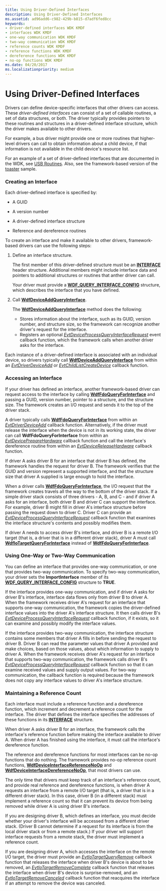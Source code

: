 ```yaml
---
title: Using Driver-Defined Interfaces
description: Using Driver-Defined Interfaces
ms.assetid: ad96add6-c982-429b-b815-d7adf6fed8cc
keywords:
- driver-defined interfaces WDK KMDF
- interfaces WDK KMDF
- one-way communication WDK KMDF
- two-way communication WDK KMDF
- reference counts WDK KMDF
- reference functions WDK KMDF
- dereference functions WDK KMDF
- no-op functions WDK KMDF
ms.date: 04/20/2017
ms.localizationpriority: medium
---
```


# Using Driver-Defined Interfaces


Drivers can define device-specific interfaces that other drivers can access. These *driver-defined interfaces* can consist of a set of callable routines, a set of data structures, or both. The driver typically provides pointers to these routines and structures in a driver-defined interface structure, which the driver makes available to other drivers.

For example, a bus driver might provide one or more routines that higher-level drivers can call to obtain information about a child device, if that information is not available in the child device's resource list.

For an example of a set of driver-defined interfaces that are documented in the WDK, see [USB Routines](/previous-versions/windows/hardware/drivers/ff540046(v=vs.85)). Also, see the framework-based version of the [toaster](sample-kmdf-drivers.md) sample.

### Creating an Interface

Each driver-defined interface is specified by:

-   A GUID

-   A version number

-   A driver-defined interface structure

-   Reference and dereference routines

To create an interface and make it available to other drivers, framework-based drivers can use the following steps:

1.  Define an interface structure.

    The first member of this driver-defined structure must be an [**INTERFACE**](/windows-hardware/drivers/ddi/wdm/ns-wdm-_interface) header structure. Additional members might include interface data and pointers to additional structures or routines that anther driver can call.

    Your driver must provide a [**WDF\_QUERY\_INTERFACE\_CONFIG**](/windows-hardware/drivers/ddi/wdfqueryinterface/ns-wdfqueryinterface-_wdf_query_interface_config) structure, which describes the interface that you have defined.

2.  Call [**WdfDeviceAddQueryInterface**](/windows-hardware/drivers/ddi/wdfqueryinterface/nf-wdfqueryinterface-wdfdeviceaddqueryinterface).

    The [**WdfDeviceAddQueryInterface**](/windows-hardware/drivers/ddi/wdfqueryinterface/nf-wdfqueryinterface-wdfdeviceaddqueryinterface) method does the following:

    -   Stores information about the interface, such as its GUID, version number, and structure size, so the framework can recognize another driver's request for the interface.
    -   Registers an optional [*EvtDeviceProcessQueryInterfaceRequest*](/windows-hardware/drivers/ddi/wdfqueryinterface/nc-wdfqueryinterface-evt_wdf_device_process_query_interface_request) event callback function, which the framework calls when another driver asks for the interface.

Each instance of a driver-defined interface is associated with an individual device, so drivers typically call [**WdfDeviceAddQueryInterface**](/windows-hardware/drivers/ddi/wdfqueryinterface/nf-wdfqueryinterface-wdfdeviceaddqueryinterface) from within an [*EvtDriverDeviceAdd*](/windows-hardware/drivers/ddi/wdfdriver/nc-wdfdriver-evt_wdf_driver_device_add) or [*EvtChildListCreateDevice*](/windows-hardware/drivers/ddi/wdfchildlist/nc-wdfchildlist-evt_wdf_child_list_create_device) callback function.

### Accessing an Interface

If your driver has defined an interface, another framework-based driver can request access to the interface by calling [**WdfFdoQueryForInterface**](/windows-hardware/drivers/ddi/wdffdo/nf-wdffdo-wdffdoqueryforinterface) and passing a GUID, version number, pointer to a structure, and the structure size. The framework creates an I/O request and sends it to the top of the driver stack.

A driver typically calls [**WdfFdoQueryForInterface**](/windows-hardware/drivers/ddi/wdffdo/nf-wdffdo-wdffdoqueryforinterface) from within an [*EvtDriverDeviceAdd*](/windows-hardware/drivers/ddi/wdfdriver/nc-wdfdriver-evt_wdf_driver_device_add) callback function. Alternatively, if the driver must release the interface when the device is not in its working state, the driver can call **WdfFdoQueryForInterface** from within an [*EvtDevicePrepareHardware*](/windows-hardware/drivers/ddi/wdfdevice/nc-wdfdevice-evt_wdf_device_prepare_hardware) callback function and call the interface's dereference routine from within an [*EvtDeviceReleaseHardware*](/windows-hardware/drivers/ddi/wdfdevice/nc-wdfdevice-evt_wdf_device_release_hardware) callback function.

If driver A asks driver B for an interface that driver B has defined, the framework handles the request for driver B. The framework verifies that the GUID and version represent a supported interface, and that the structure size that driver A supplied is large enough to hold the interface.

When a driver calls [**WdfFdoQueryForInterface**](/windows-hardware/drivers/ddi/wdffdo/nf-wdffdo-wdffdoqueryforinterface), the I/O request that the framework creates travels all the way to the bottom of the driver stack. If a simple driver stack consists of three drivers - A, B, and C - and if driver A asks for an interface, both driver B and driver C can support the interface. For example, driver B might fill in driver A's interface structure before passing the request down to driver C. Driver C can provide an [*EvtDeviceProcessQueryInterfaceRequest*](/windows-hardware/drivers/ddi/wdfqueryinterface/nc-wdfqueryinterface-evt_wdf_device_process_query_interface_request) callback function that examines the interface structure's contents and possibly modifies them.

If driver A needs to access driver B's interface, and driver B is a remote I/O target (that is, a driver that is in a different driver stack), driver A must call [**WdfIoTargetQueryForInterface**](/windows-hardware/drivers/ddi/wdfiotarget/nf-wdfiotarget-wdfiotargetqueryforinterface) instead of [**WdfFdoQueryForInterface**](/windows-hardware/drivers/ddi/wdffdo/nf-wdffdo-wdffdoqueryforinterface).

### Using One-Way or Two-Way Communication

You can define an interface that provides one-way communication, or one that provides two-way communication. To specify two-way communication, your driver sets the **ImportInterface** member of its [**WDF\_QUERY\_INTERFACE\_CONFIG**](/windows-hardware/drivers/ddi/wdfqueryinterface/ns-wdfqueryinterface-_wdf_query_interface_config) structure to **TRUE**.

If the interface provides one-way communication, and if driver A asks for driver B's interface, interface data flows only from driver B to driver A. When the framework receives driver A's request for an interface that supports one-way communication, the framework copies the driver-defined interface values into the driver A's interface structure. It then calls driver B's [*EvtDeviceProcessQueryInterfaceRequest*](/windows-hardware/drivers/ddi/wdfqueryinterface/nc-wdfqueryinterface-evt_wdf_device_process_query_interface_request) callback function, if it exists, so it can examine and possibly modify the interface values.

If the interface provides two-way communication, the interface structure contains some members that driver A fills in before sending the request to driver B. Driver B can read the parameter values that driver A provided and make choices, based on those values, about which information to supply to driver A. When the framework receives driver A's request for an interface that supports two-way communication, the framework calls driver B's [*EvtDeviceProcessQueryInterfaceRequest*](/windows-hardware/drivers/ddi/wdfqueryinterface/nc-wdfqueryinterface-evt_wdf_device_process_query_interface_request) callback function so that it can examine received values and supply output values. For two-way communication, the callback function is required because the framework does not copy any interface values to driver A's interface structure.

### Maintaining a Reference Count

Each interface must include a reference function and a dereference function, which increment and decrement a reference count for the interface. The driver that defines the interface specifies the addresses of these functions in its [**INTERFACE**](/windows-hardware/drivers/ddi/wdm/ns-wdm-_interface) structure.

When driver A asks driver B for an interface, the framework calls the interface's reference function before making the interface available to driver A. When driver A has finished using the interface, it must call the interface's dereference function.

The reference and dereference functions for most interfaces can be no-op functions that do nothing. The framework provides no-op reference count functions, [**WdfDeviceInterfaceReferenceNoOp**](/windows-hardware/drivers/ddi/wdfqueryinterface/nf-wdfqueryinterface-wdfdeviceinterfacereferencenoop) and [**WdfDeviceInterfaceDereferenceNoOp**](/windows-hardware/drivers/ddi/wdfqueryinterface/nf-wdfqueryinterface-wdfdeviceinterfacedereferencenoop), that most drivers can use.

The only time that drivers must keep track of an interface's reference count, and provide real reference and dereference functions, is when driver A requests an interface from a remote I/O target (that is, a driver that is in a different driver stack). In this case, driver B (in a different stack) must implement a reference count so that it can prevent its device from being removed while driver A is using driver B's interface.

If you are designing driver B, which defines an interface, you must decide whether your driver's interface will be accessed from a different driver stack. (Driver B cannot determine if a request for its interface is from the local driver stack or from a remote stack.) If your driver will support interface requests from a remote stack, the driver must implement a reference count.

If you are designing driver A, which accesses the interface on the remote I/O target, the driver must provide an [*EvtIoTargetQueryRemove*](/windows-hardware/drivers/ddi/wdfiotarget/nc-wdfiotarget-evt_wdf_io_target_query_remove) callback function that releases the interface when driver B's device is about to be removed, an [*EvtIoTargetRemoveComplete*](/windows-hardware/drivers/ddi/wdfiotarget/nc-wdfiotarget-evt_wdf_io_target_remove_complete) callback function that releases the interface when driver B's device is surprise-removed, and an [*EvtIoTargetRemoveCanceled*](/windows-hardware/drivers/ddi/wdfiotarget/nc-wdfiotarget-evt_wdf_io_target_remove_canceled) callback function that reacquires the interface if an attempt to remove the device was canceled.

 

